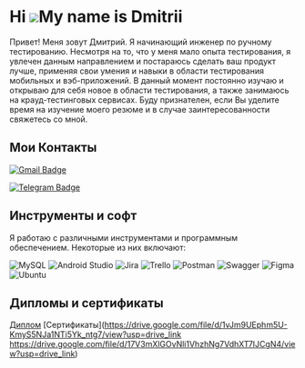 # Hi ![](https://user-images.githubusercontent.com/18350557/176309783-0785949b-9127-417c-8b55-ab5a4333674e.gif)My name is Dmitrii

Привет! Меня зовут Дмитрий. Я начинающий инженер по ручному тестированию. Несмотря на то, что у меня мало опыта тестирования, я увлечен данным направлением и постараюсь сделать ваш продукт лучше, применяя свои умения и навыки в области тестирования мобильных и вэб-приложений. В данный момент постоянно изучаю и открываю для себя новое в области тестирования, а также занимаюсь на крауд-тестинговых сервисах. Буду признателен, если Вы уделите время на изучение моего резюме и в случае заинтересованности свяжетесь со мной.

## Мои Контакты

[![Gmail Badge](https://img.shields.io/badge/-Gmail-red?style=flat&logo=Gmail&logoColor=white)](mailto:demetrios.tester@gmail.com)

[![Telegram Badge](https://img.shields.io/badge/-Telegram-blue?style=flat&logo=Telegram&logoColor=white)](https://t.me/Demetrios_1)

## Инструменты и софт

Я работаю с различными инструментами и программным обеспечением. Некоторые из них включают:

![MySQL](https://img.shields.io/badge/mysql-%2300f.svg?style=for-the-badge&logo=mysql&logoColor=white)
![Android Studio](https://img.shields.io/badge/Android%20Studio-3DDC84.svg?style=for-the-badge&logo=android-studio&logoColor=white)
![Jira](https://img.shields.io/badge/jira-%230A0FFF.svg?style=for-the-badge&logo=jira&logoColor=white)
![Trello](https://img.shields.io/badge/Trello-%23026AA7.svg?style=for-the-badge&logo=Trello&logoColor=white)
![Postman](https://img.shields.io/badge/Postman-FF6C37?style=for-the-badge&logo=postman&logoColor=white)
![Swagger](https://img.shields.io/badge/-Swagger-%23Clojure?style=for-the-badge&logo=swagger&logoColor=white)
![Figma](https://img.shields.io/badge/figma-%23F24E1E.svg?style=for-the-badge&logo=figma&logoColor=white)
![Ubuntu](https://img.shields.io/badge/Ubuntu-E95420?style=for-the-badge&logo=ubuntu&logoColor=white)

## Дипломы и сертификаты

[Диплом](https://drive.google.com/file/d/13UxWOtUO-m7Gt9DSfPd9oBDX_5N4riFT/view?usp=drive_link)
[Сертификаты](https://drive.google.com/file/d/1vJm9UEphm5U-KmyS5NJa1NTi5Yk_ntg7/view?usp=drive_link https://drive.google.com/file/d/17V3mXlGOvNli1VhzhNg7VdhXT7IJCgN4/view?usp=drive_link)